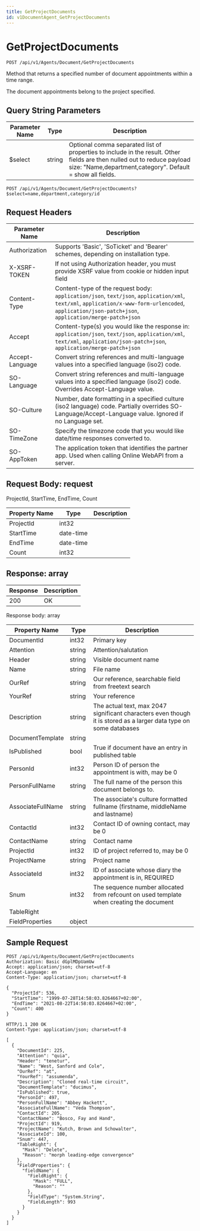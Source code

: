 ```yaml
---
title: GetProjectDocuments
id: v1DocumentAgent_GetProjectDocuments
---
```


# GetProjectDocuments

```http
POST /api/v1/Agents/Document/GetProjectDocuments
```

Method that returns a specified number of document appointments within a time range.

The document appointments belong to the project specified.





## Query String Parameters

| Parameter Name | Type |  Description |
|----------------|------|--------------|
| $select | string |  Optional comma separated list of properties to include in the result. Other fields are then nulled out to reduce payload size: "Name,department,category". Default = show all fields. |

```http
POST /api/v1/Agents/Document/GetProjectDocuments?$select=name,department,category/id
```


## Request Headers

| Parameter Name | Description |
|----------------|-------------|
| Authorization  | Supports 'Basic', 'SoTicket' and 'Bearer' schemes, depending on installation type. |
| X-XSRF-TOKEN   | If not using Authorization header, you must provide XSRF value from cookie or hidden input field |
| Content-Type | Content-type of the request body: `application/json`, `text/json`, `application/xml`, `text/xml`, `application/x-www-form-urlencoded`, `application/json-patch+json`, `application/merge-patch+json` |
| Accept         | Content-type(s) you would like the response in: `application/json`, `text/json`, `application/xml`, `text/xml`, `application/json-patch+json`, `application/merge-patch+json` |
| Accept-Language | Convert string references and multi-language values into a specified language (iso2) code. |
| SO-Language | Convert string references and multi-language values into a specified language (iso2) code. Overrides Accept-Language value. |
| SO-Culture | Number, date formatting in a specified culture (iso2 language) code. Partially overrides SO-Language/Accept-Language value. Ignored if no Language set. |
| SO-TimeZone | Specify the timezone code that you would like date/time responses converted to. |
| SO-AppToken | The application token that identifies the partner app. Used when calling Online WebAPI from a server. |

## Request Body: request  

ProjectId, StartTime, EndTime, Count 

| Property Name | Type |  Description |
|----------------|------|--------------|
| ProjectId | int32 |  |
| StartTime | date-time |  |
| EndTime | date-time |  |
| Count | int32 |  |


## Response: array



| Response | Description |
|----------------|-------------|
| 200 | OK |

Response body: array

| Property Name | Type |  Description |
|----------------|------|--------------|
| DocumentId | int32 | Primary key |
| Attention | string | Attention/salutation |
| Header | string | Visible document name |
| Name | string | File name |
| OurRef | string | Our reference, searchable field from freetext search |
| YourRef | string | Your reference |
| Description | string | The actual text, max 2047 significant characters even though it is stored as a larger data type on some databases |
| DocumentTemplate | string |  |
| IsPublished | bool | True if document have an entry in published table |
| PersonId | int32 | Person ID of person the appointment is with, may be 0 |
| PersonFullName | string | The full name of the person this document belongs to. |
| AssociateFullName | string | The associate's culture formatted fullname (firstname, middleName and lastname) |
| ContactId | int32 | Contact ID of owning contact, may be 0 |
| ContactName | string | Contact name |
| ProjectId | int32 | ID of project referred to, may be 0 |
| ProjectName | string | Project name |
| AssociateId | int32 | ID of associate whose diary the appointment is in, REQUIRED |
| Snum | int32 | The sequence number allocated from refcount on used template when creating the document |
| TableRight |  |  |
| FieldProperties | object |  |

## Sample Request

```http!
POST /api/v1/Agents/Document/GetProjectDocuments
Authorization: Basic dGplMDpUamUw
Accept: application/json; charset=utf-8
Accept-Language: en
Content-Type: application/json; charset=utf-8

{
  "ProjectId": 536,
  "StartTime": "1999-07-28T14:58:03.8264667+02:00",
  "EndTime": "2021-08-22T14:58:03.8264667+02:00",
  "Count": 400
}
```

```http_
HTTP/1.1 200 OK
Content-Type: application/json; charset=utf-8

[
  {
    "DocumentId": 225,
    "Attention": "quia",
    "Header": "tenetur",
    "Name": "West, Sanford and Cole",
    "OurRef": "at",
    "YourRef": "assumenda",
    "Description": "Cloned real-time circuit",
    "DocumentTemplate": "ducimus",
    "IsPublished": true,
    "PersonId": 497,
    "PersonFullName": "Abbey Hackett",
    "AssociateFullName": "Veda Thompson",
    "ContactId": 205,
    "ContactName": "Bosco, Fay and Hand",
    "ProjectId": 919,
    "ProjectName": "Kutch, Brown and Schowalter",
    "AssociateId": 100,
    "Snum": 447,
    "TableRight": {
      "Mask": "Delete",
      "Reason": "morph leading-edge convergence"
    },
    "FieldProperties": {
      "fieldName": {
        "FieldRight": {
          "Mask": "FULL",
          "Reason": ""
        },
        "FieldType": "System.String",
        "FieldLength": 993
      }
    }
  }
]
```